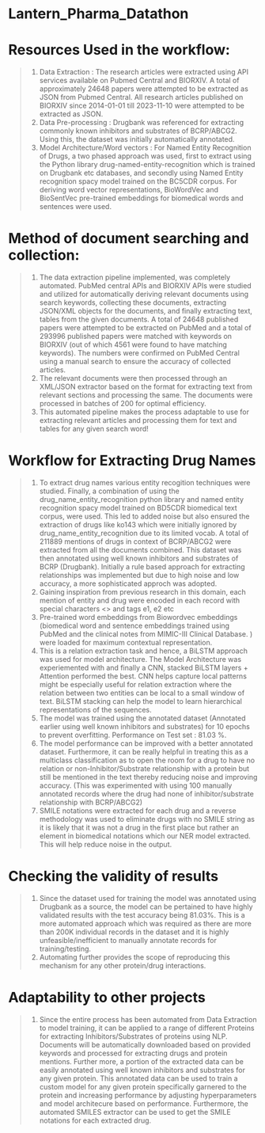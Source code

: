 # Lantern_Pharma_Datathon

# Resources Used in the workflow:

> 1. Data Extraction : The research articles were extracted using API services available on Pubmed Central and BIORXIV. A total of approximately 24648 papers were attempted to be extracted as JSON from Pubmed Central. All research articles published on BIORXIV since 2014-01-01 till 2023-11-10 were attempted to be extracted as JSON. 
> 2. Data Pre-processing : Drugbank was referenced for extracting commonly known inhibitors and substrates of BCRP/ABCG2. Using this, the dataset was initially automatically annotated. 
> 3. Model Architecture/Word vectors : For Named Entity Recognition of Drugs, a two phased approach was used, first to extract using the Python library drug-named-entity-recognition which is trained on Drugbank etc databases, and secondly using Named Entity recognition spacy model trained on the BC5CDR corpus.
     For deriving word vector representations, BioWordVec and BioSentVec pre-trained embeddings for biomedical words and sentences were used. 
     
# Method of document searching and collection:
  
> 1. The data extraction pipeline implemented, was completely automated. PubMed central APIs and BIORXIV APIs were studied and utilized for automatically deriving relevant documents using search keywords, collecting these documents, extracting JSON/XML objects for the documents, and finally extracting text, tables from the given documents. A total of 24648 published papers were attempted to be extracted on PubMed and a total of 293996 published papers were matched with keywords on BIORXIV (out of which 4561 were found to have matching keywords). The numbers were confirmed on PubMed Central using a manual search to ensure the accuracy of collected articles. 
> 2. The relevant documents were then processed through an XML/JSON extractor based on the format for extracting text from relevant sections and processing the same. The documents were processed in batches of 200 for optimal efficiency. 
> 3. This automated pipeline makes the process adaptable to use for extracting relevant articles and processing them for text and tables for any given search word!

# Workflow for Extracting Drug Names

>1. To extract drug names various entity recogition techniques were studied. Finally, a combination of using the drug_name_entity_recognition python library and named entity recognition spacy model trained on BD5CDR biomedical text corpus, were used. This led to added noise but also ensured the extraction of drugs like ko143 which were initially ignored by drug_name_entity_recognition due to its limited vocab. A total of 211889 mentions of drugs in context of BCRP/ABCG2 were extracted from all the documents combined. This dataset was then annotated using well known inhibitors and substrates of BCRP (Drugbank). Initially a rule based approach for extracting relationships was implemented but due to high noise and low accuracy, a more sophisticated approch was adopted.
>2. Gaining inspiration from previous research in this domain, each mention of entity and drug were encoded in each record with special characters <> and tags e1, e2 etc
>3. Pre-trained word embeddings from Biowordvec embeddings (biomedical word and sentence embeddings trained using PubMed and the clinical notes from MIMIC-III Clinical Database. ) were loaded for maximum contextual representation. 
>4. This is a relation extraction task and hence, a BiLSTM approach was used for model architecture. The Model Architecture was experiemented with and finally a CNN, stacked BiLSTM layers + Attention performed the best. CNN helps capture local patterns might be especially useful for relation extraction where the relation between two entities can be local to a small window of text. BiLSTM stacking can help the model to learn hierarchical representations of the sequences.
>5. The model was trained using the annotated dataset (Annotated earlier using well known inhibitors and substrates) for 10 epochs to prevent overfitting. Performance on Test set : 81.03 %. 
>6. The model performance can be improved with a better annotated dataset. Furthermore, it can be really helpful in treating this as a multiclass classification as to open the room for a drug to have no relation or non-Inhibitor/Substrate relationship with a protein but still be mentioned in the text thereby reducing noise and improving accuracy. (This was experimented with using 100 manually annotated records where the drug had none of inhibitor/substrate relationship with BCRP/ABCG2) 
>7. SMILE notations were extracted for each drug and a reverse methodology was used to eliminate drugs with no SMILE string as it is likely that it was not a drug in the first place but rather an element in biomedical notations which our NER model extracted. This will help reduce noise in the output. 

# Checking the validity of results

>1. Since the dataset used for training the model was annotated using Drugbank as a source, the model can be pertained to have highly validated results with the test accuracy being 81.03%. This is a more automated approach which was required as there are more than 200K individual records in the dataset and it is highly unfeasible/inefficient to manually annotate records for training/testing. 
>2. Automating further provides the scope of reproducing this mechanism for any other protein/drug interactions. 

# Adaptability to other projects

>1. Since the entire process has been automated from Data Extraction to model training, it can be applied to a range of different Proteins for extracting Inhibitors/Substrates of proteins using NLP. Documents will be automatically downloaded based on provided keywords and processed for extracting drugs and protein mentions. Further more, a portion of the extracted data can be easily annotated using well known inhibitors and substrates for any given protein.  This annotated data can be used to train a custom model for any given protein specifically garnered to the protein and increasing performance by adjusting hyperparameters and model architecure based on performance. Furthermore, the automated SMILES extractor can be used to get the SMILE notations for each extracted drug. 
